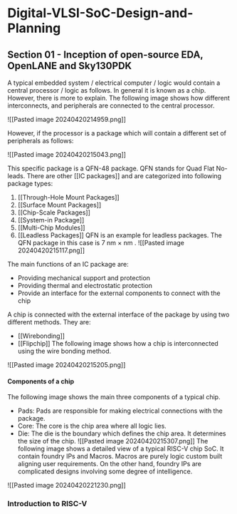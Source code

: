 # Digital-VLSI-SoC-Design-and-Planning

## Section 01 - Inception of open-source EDA, OpenLANE and Sky130PDK


A typical embedded system / electrical computer / logic would contain a central processor / logic as follows. In general it is known as a chip. However, there is more to explain. The following image shows how different interconnects, and peripherals are connected to the central processor. 

![[Pasted image 20240420214959.png]]

However, if the processor is a package which will contain a different set of peripherals as follows:

![[Pasted image 20240420215043.png]]

This specific package is a QFN-48 package. QFN stands for Quad Flat No-leads. There are other [[IC packages]] and are categorized into following package types:
1. [[Through-Hole Mount Packages]]
2. [[Surface Mount Packages]]
3. [[Chip-Scale Packages]]
4. [[System-in Package]]
5. [[Multi-Chip Modules]]
6. [[Leadless Packages]]
QFN is an example for leadless packages. The QFN package in this case is $7 \ \text{nm} \ \times \ \text{nm}$ .
![[Pasted image 20240420215117.png]]

The main functions of an IC package are:
* Providing mechanical support and protection
* Providing thermal and electrostatic protection
* Provide an interface for the external components to connect with the chip

A chip is connected with the external interface of the package by using two different methods. They are:
* [[Wirebonding]]
* [[Flipchip]]
The following image shows how a chip is interconnected using the wire bonding method.

![[Pasted image 20240420215205.png]]

#### Components of a chip
The following image shows the main three components of a typical chip.
* Pads: Pads are responsible for making electrical connections with the package.
* Core: The core is the chip area where all logic lies.
* Die: The die is the boundary which defines the chip area. It determines the size of the chip.
![[Pasted image 20240420215307.png]]
The following image shows a detailed view of a typical RISC-V chip SoC. It contain foundry IPs and Macros. Macros are purely logic custom built aligning user requirements. On the other hand, foundry IPs are complicated designs involving some degree of intelligence.

![[Pasted image 20240420221230.png]]

### Introduction to RISC-V 

